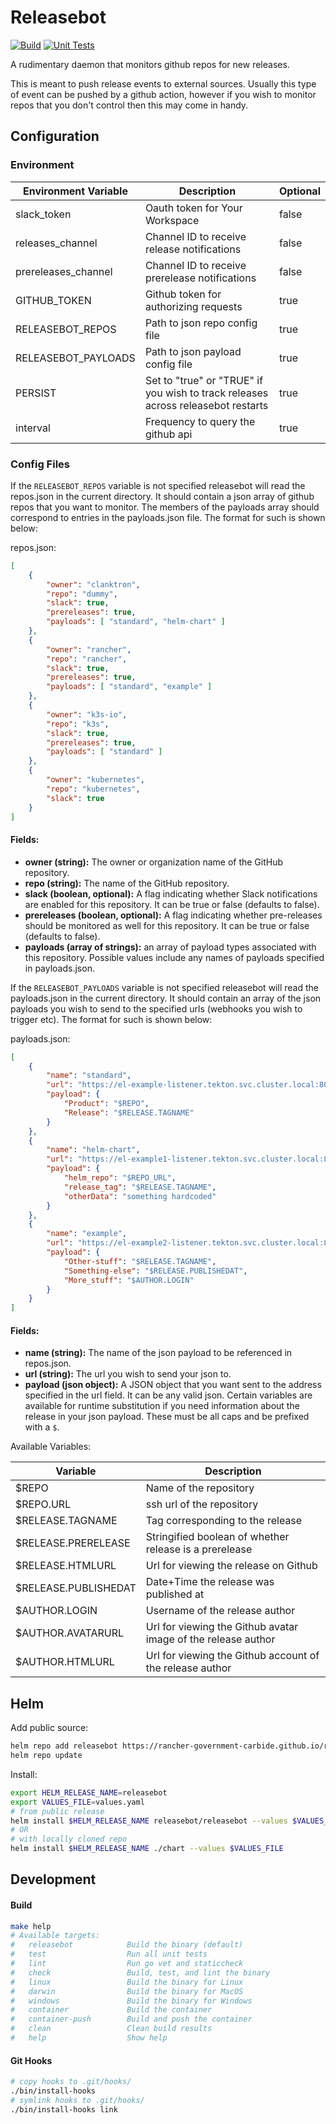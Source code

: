 # Releasebot
[![Build](https://github.com/clanktron/releasebot/actions/workflows/build.yaml/badge.svg)](https://github.com/clanktron/releasebot/actions/workflows/build.yaml)
[![Unit Tests](https://github.com/clanktron/releasebot/actions/workflows/test.yaml/badge.svg)](https://github.com/clanktron/releasebot/actions/workflows/test.yaml)

A rudimentary daemon that monitors github repos for new releases. 

This is meant to push release events to external sources.
Usually this type of event can be pushed by a github action, however if you wish to monitor repos that you don't control then this may come in handy.

## Configuration

### Environment
| Environment Variable  | Description                                                                       | Optional  |
| --------------------  | -----------                                                                       | --------  |
| slack_token           | Oauth token for Your Workspace                                                    | false     |
| releases_channel      | Channel ID to receive release notifications                                       | false     |
| prereleases_channel   | Channel ID to receive prerelease notifications                                    | false     |
| GITHUB_TOKEN          | Github token for authorizing requests                                             | true      |
| RELEASEBOT_REPOS      | Path to json repo config file                                                     | true      |
| RELEASEBOT_PAYLOADS   | Path to json payload config file                                                  | true      |
| PERSIST               | Set to "true" or "TRUE" if you wish to track releases across releasebot restarts  | true      |
| interval              | Frequency to query the github api                                                 | true      |

### Config Files
If the `RELEASEBOT_REPOS` variable is not specified releasebot will read the repos.json in the current directory.
It should contain a json array of github repos that you want to monitor.
The members of the payloads array should correspond to entries in the payloads.json file.
The format for such is shown below:

repos.json:
```repos.json
[
    {
        "owner": "clanktron",
        "repo": "dummy",
        "slack": true,
        "prereleases": true,
        "payloads": [ "standard", "helm-chart" ]
    },
    {
        "owner": "rancher",
        "repo": "rancher",
        "slack": true,
        "prereleases": true,
        "payloads": [ "standard", "example" ]
    },
    {
        "owner": "k3s-io",
        "repo": "k3s",
        "slack": true,
        "prereleases": true,
        "payloads": [ "standard" ]
    },
    {
        "owner": "kubernetes",
        "repo": "kubernetes",
        "slack": true
    }
]
```
#### Fields:
- **owner (string):** The owner or organization name of the GitHub repository.
- **repo (string):** The name of the GitHub repository.
- **slack (boolean, optional):** A flag indicating whether Slack notifications are enabled for this repository. It can be true or false (defaults to false).
- **prereleases (boolean, optional):** A flag indicating whether pre-releases should be monitored as well for this repository. It can be true or false (defaults to false).
- **payloads (array of strings):** an array of payload types associated with this repository. Possible values include any names of payloads specified in payloads.json.

If the `RELEASEBOT_PAYLOADS` variable is not specified releasebot will read the payloads.json in the current directory.
It should contain an array of the json payloads you wish to send to the specified urls (webhooks you wish to trigger etc).
The format for such is shown below:

payloads.json:
```payloads.json
[
    {
        "name": "standard",
        "url": "https://el-example-listener.tekton.svc.cluster.local:8080",
        "payload": {
            "Product": "$REPO",
            "Release": "$RELEASE.TAGNAME"
        }
    },
    {
        "name": "helm-chart",
        "url": "https://el-example1-listener.tekton.svc.cluster.local:8080",
        "payload": {
            "helm_repo": "$REPO_URL",
            "release_tag": "$RELEASE.TAGNAME",
            "otherData": "something hardcoded"
        }
    },
    {
        "name": "example",
        "url": "https://el-example2-listener.tekton.svc.cluster.local:8080",
        "payload": {
            "Other-stuff": "$RELEASE.TAGNAME",
            "Something-else": "$RELEASE.PUBLISHEDAT",
            "More_stuff": "$AUTHOR.LOGIN"
        }
    }
]
```
#### Fields:
- **name (string):** The name of the json payload to be referenced in repos.json.
- **url (string):** The url you wish to send your json to.
- **payload (json object):** A JSON object that you want sent to the address specified in the url field. It can be any valid json. 
Certain variables are available for runtime substitution if you need information about the release in your json payload. 
These must be all caps and be prefixed with a `$`.

Available Variables:

| Variable              | Description
| --------------------  | -----------
| $REPO                  | Name of the repository
| $REPO.URL              | ssh url of the repository
| $RELEASE.TAGNAME       | Tag corresponding to the release
| $RELEASE.PRERELEASE    | Stringified boolean of whether release is a prerelease
| $RELEASE.HTMLURL       | Url for viewing the release on Github
| $RELEASE.PUBLISHEDAT   | Date+Time the release was published at
| $AUTHOR.LOGIN          | Username of the release author
| $AUTHOR.AVATARURL      | Url for viewing the Github avatar image of the release author
| $AUTHOR.HTMLURL        | Url for viewing the Github account of the release author

## Helm

Add public source:
```bash
helm repo add releasebot https://rancher-government-carbide.github.io/releasebot
helm repo update
```

Install:
```bash
export HELM_RELEASE_NAME=releasebot
export VALUES_FILE=values.yaml
# from public release
helm install $HELM_RELEASE_NAME releasebot/releasebot --values $VALUES_FILE
# OR
# with locally cloned repo
helm install $HELM_RELEASE_NAME ./chart --values $VALUES_FILE
```

## Development

#### Build
```bash
make help
# Available targets:
#   releasebot            Build the binary (default)
#   test                  Run all unit tests
#   lint                  Run go vet and staticcheck
#   check                 Build, test, and lint the binary
#   linux                 Build the binary for Linux
#   darwin                Build the binary for MacOS
#   windows               Build the binary for Windows
#   container             Build the container
#   container-push        Build and push the container
#   clean                 Clean build results
#   help                  Show help
```

#### Git Hooks
```bash
# copy hooks to .git/hooks/
./bin/install-hooks
# symlink hooks to .git/hooks/
./bin/install-hooks link
```
